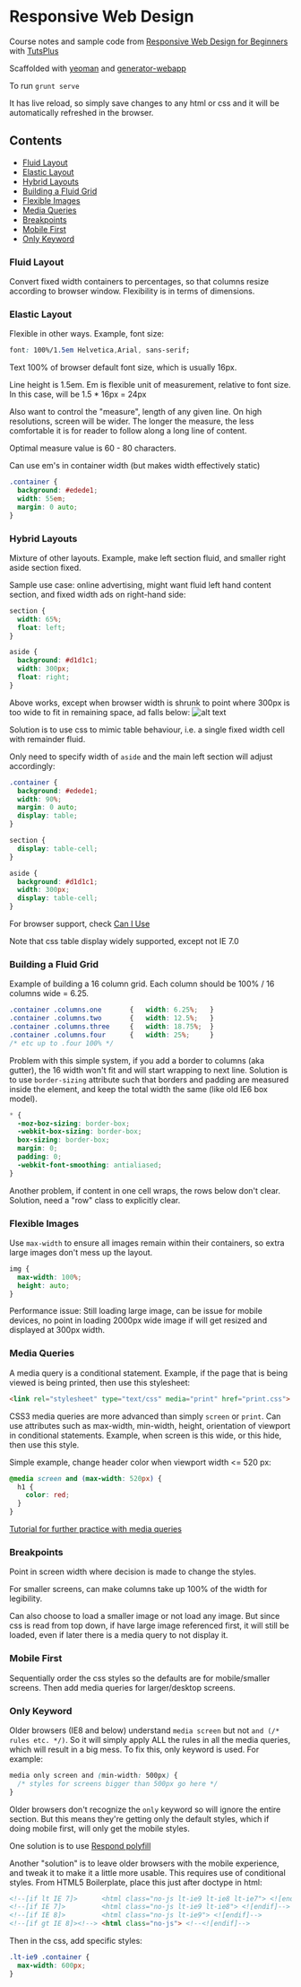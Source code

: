 Responsive Web Design
====

Course notes and sample code from [Responsive Web Design for Beginners](https://tutsplus.com/course/responsive-web-design-for-beginners/) with [TutsPlus](https://tutsplus.com/)

Scaffolded with [yeoman](https://github.com/yeoman/yeoman.io) and [generator-webapp](https://github.com/yeoman/generator-webapp)

To run ```grunt serve```

It has live reload, so simply save changes to any html or css and it will be automatically refreshed in the browser.

## Contents
- [Fluid Layout](#user-content-fluid-layout)
- [Elastic Layout](#user-content-elastic-layout)
- [Hybrid Layouts](#user-content-hybrid-layouts)
- [Building a Fluid Grid](#user-content-building-a-fluid-grid)
- [Flexible Images](#user-content-flexible-images)
- [Media Queries](#user-content-media-queries)
- [Breakpoints](#user-content-breakpoints)
- [Mobile First](#user-content-mobile-first)
- [Only Keyword](#user-content-only-keyword)

### Fluid Layout
Convert fixed width containers to percentages, so that columns resize according to browser window.
Flexibility is in terms of dimensions.

### Elastic Layout
Flexible in other ways. Example, font size:
  ```css
  font: 100%/1.5em Helvetica,Arial, sans-serif;
  ```

Text 100% of browser default font size, which is usually 16px.

Line height is 1.5em.
Em is flexible unit of measurement, relative to font size.
In this case, will be 1.5 * 16px = 24px

Also want to control the "measure", length of any given line.
On high resolutions, screen will be wider.
The longer the measure, the less comfortable it is for reader to follow along a long line of content.

Optimal measure value is 60 - 80 characters.

Can use em's in container width (but makes width effectively static)
  ```css
  .container {
    background: #edede1;
    width: 55em;
    margin: 0 auto;
  }
  ```

### Hybrid Layouts
Mixture of other layouts. Example, make left section fluid, and smaller right aside section fixed.

Sample use case: online advertising, might want fluid left hand content section, and fixed width ads on right-hand side:
  ```css
  section {
    width: 65%;
    float: left;
  }

  aside {
    background: #d1d1c1;
    width: 300px;
    float: right;
  }
  ```

Above works, except when browser width is shrunk to point where 300px is too wide to fit in remaining space, ad falls below:
![alt text](https://github.com/danielabar/rwd-tuts/blob/master/hybrid-layout-issue.gif "Hybrid Layout Issue")

Solution is to use css to mimic table behaviour, i.e. a single fixed width cell with remainder fluid.

Only need to specify width of ```aside``` and the main left section will adjust accordingly:
  ```css
  .container {
    background: #edede1;
    width: 90%;
    margin: 0 auto;
    display: table;
  }

  section {
    display: table-cell;
  }

  aside {
    background: #d1d1c1;
    width: 300px;
    display: table-cell;
  }
  ```

For browser support, check [Can I Use](http://caniuse.com/#feat=css-table)

Note that css table display widely supported, except not IE 7.0

### Building a Fluid Grid
Example of building a 16 column grid. Each column should be 100% / 16 columns wide = 6.25.
  ```css
  .container .columns.one       {   width: 6.25%;   }
  .container .columns.two       {   width: 12.5%;   }
  .container .columns.three     {   width: 18.75%;  }
  .container .columns.four      {   width: 25%;     }
  /* etc up to .four 100% */
  ```

Problem with this simple system, if you add a border to columns (aka gutter), the 16 width won't fit and will start wrapping to next line.
Solution is to use ```border-sizing``` attribute such that borders and padding are measured inside the element, and keep the total width the same (like old IE6 box model).
  ```css
  * {
    -moz-boz-sizing: border-box;
    -webkit-box-sizing: border-box;
    box-sizing: border-box;
    margin: 0;
    padding: 0;
    -webkit-font-smoothing: antialiased;
  }
  ```
Another problem, if content in one cell wraps, the rows below don't clear. Solution, need a "row" class to explicitly clear.

### Flexible Images
Use ```max-width``` to ensure all images remain within their containers, so extra large images don't mess up the layout.
  ```css
  img {
    max-width: 100%;
    height: auto;
  }
  ```

Performance issue: Still loading large image, can be issue for mobile devices, no point in loading 2000px wide image if will get resized and displayed at 300px width.

### Media Queries
A media query is a conditional statement. Example, if the page that is being viewed is being printed, then use this stylesheet:
  ```html
  <link rel="stylesheet" type="text/css" media="print" href="print.css">
  ```

CSS3 media queries are more advanced than simply ```screen``` or ```print```.
Can use attributes such as max-width, min-width, height, orientation of viewport in conditional statements.
Example, when screen is this wide, or this hide, then use this style.

Simple example, change header color when viewport width <= 520 px:
  ```css
  @media screen and (max-width: 520px) {
    h1 {
      color: red;
    }
  }
  ```

[Tutorial for further practice with media queries](http://webdesign.tutsplus.com/articles/a-basic-responsive-grid-plus-handy-css3-media-query-reporter--webdesign-5121)

### Breakpoints
Point in screen width where decision is made to change the styles.

For smaller screens, can make columns take up 100% of the width for legibility.

Can also choose to load a smaller image or not load any image.
But since css is read from top down, if have large image referenced first, it will still be loaded,
even if later there is a media query to not display it.

### Mobile First
Sequentially order the css styles so the defaults are for mobile/smaller screens.
Then add media queries for larger/desktop screens.

### Only Keyword
Older browsers (IE8 and below) understand ```media screen``` but not ```and (/* rules etc. */)```.
So it will simply apply ALL the rules in all the media queries, which will result in a big mess.
To fix this, only keyword is used. For example:
  ```css
  media only screen and (min-width: 500px) {
    /* styles for screens bigger than 500px go here */
  }
  ```

Older browsers don't recognize the ```only``` keyword so will ignore the entire section.
But this means they're getting only the default styles, which if doing mobile first, will only get the mobile styles.

One solution is to use [Respond polyfill](https://github.com/scottjehl/respond)

Another "solution" is to leave older browsers with the mobile experience, and tweak it to make it a little more usable.
This requires use of conditional styles. From HTML5 Boilerplate, place this just after doctype in html:
  ```html
  <!--[if lt IE 7]>      <html class="no-js lt-ie9 lt-ie8 lt-ie7"> <![endif]-->
  <!--[if IE 7]>         <html class="no-js lt-ie9 lt-ie8"> <![endif]-->
  <!--[if IE 8]>         <html class="no-js lt-ie9"> <![endif]-->
  <!--[if gt IE 8]><!--> <html class="no-js"> <!--<![endif]-->
  ```

Then in the css, add specific styles:
  ```css
  .lt-ie9 .container {
    max-width: 600px;
  }
  ```